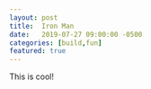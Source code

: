 ```yaml
---
layout: post
title:  Iron Man
date:   2019-07-27 09:00:00 -0500
categories: [build,fun]
featured: true
---
```


This is cool!